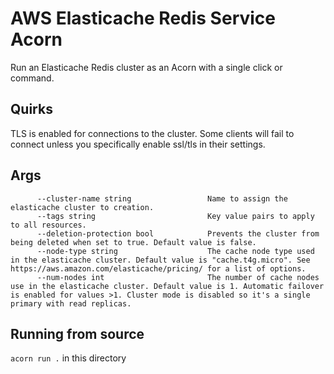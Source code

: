 # AWS Elasticache Redis Service Acorn

Run an Elasticache Redis cluster as an Acorn with a single click or command.

## Quirks

TLS is enabled for connections to the cluster. Some clients will fail to connect unless you specifically enable ssl/tls in their settings.

## Args

```
      --cluster-name string                 Name to assign the elasticache cluster to creation.
      --tags string                         Key value pairs to apply to all resources.
      --deletion-protection bool            Prevents the cluster from being deleted when set to true. Default value is false.
      --node-type string                    The cache node type used in the elasticache cluster. Default value is "cache.t4g.micro". See https://aws.amazon.com/elasticache/pricing/ for a list of options.
      --num-nodes int                       The number of cache nodes use in the elasticache cluster. Default value is 1. Automatic failover is enabled for values >1. Cluster mode is disabled so it's a single primary with read replicas.
```

## Running from source 

`acorn run .` in this directory
